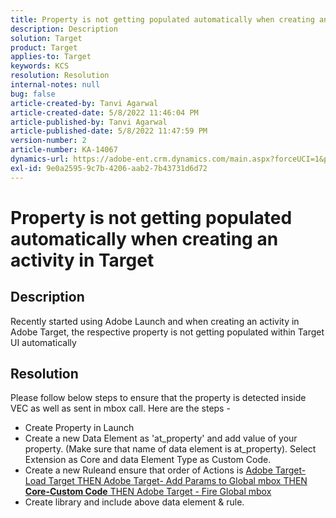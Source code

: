 ```yaml
---
title: Property is not getting populated automatically when creating an activity in Target
description: Description
solution: Target
product: Target
applies-to: Target
keywords: KCS
resolution: Resolution
internal-notes: null
bug: false
article-created-by: Tanvi Agarwal
article-created-date: 5/8/2022 11:46:04 PM
article-published-by: Tanvi Agarwal
article-published-date: 5/8/2022 11:47:59 PM
version-number: 2
article-number: KA-14067
dynamics-url: https://adobe-ent.crm.dynamics.com/main.aspx?forceUCI=1&pagetype=entityrecord&etn=knowledgearticle&id=31528a01-29cf-ec11-a7b5-0022480a8d10
exl-id: 9e0a2595-9c7b-4206-aab2-7b43731d6d72
---
```

# Property is not getting populated automatically when creating an activity in Target

## Description


Recently started using Adobe Launch and when creating an activity in Adobe Target, the respective property is not getting populated within Target UI automatically


## Resolution


Please follow below steps to ensure that the property is detected inside VEC as well as sent in mbox call. Here are the steps -

- Create Property in Launch
- Create a new Data Element as 'at_property' and add value of your property. (Make sure that name of data element is at_property). Select Extension as Core and data Element Type as Custom Code.
- Create a new Ruleand ensure that order of Actions is  <u>Adobe Target-Load Target THEN Adobe Target- Add Params to Global mbox THEN <b>Core-Custom Code</b> THEN Adobe Target - Fire Global mbox</u>
- Create library and include above data element & rule.
